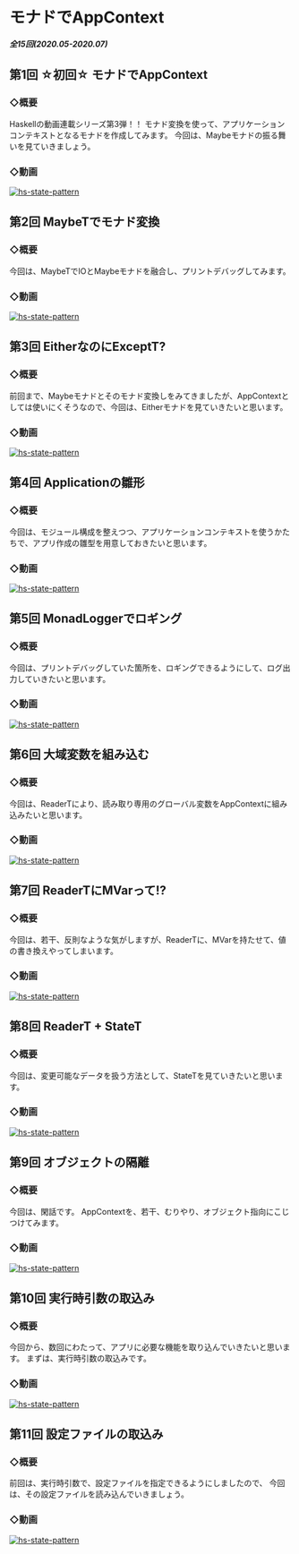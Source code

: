 # モナドでAppContext
___全15回(2020.05-2020.07)___

## 第1回 ☆初回☆ モナドでAppContext
### ◇概要
Haskellの動画連載シリーズ第3弾！！
モナド変換を使って、アプリケーションコンテキストとなるモナドを作成してみます。
今回は、Maybeモナドの振る舞いを見ていきましょう。
### ◇動画
[![hs-state-pattern](http://img.youtube.com/vi/oavuC8fEg1I/0.jpg)](https://youtu.be/oavuC8fEg1I)


## 第2回 MaybeTでモナド変換
### ◇概要
今回は、MaybeTでIOとMaybeモナドを融合し、プリントデバッグしてみます。
### ◇動画
[![hs-state-pattern](http://img.youtube.com/vi/Ataaqr7MCMo/0.jpg)](https://youtu.be/Ataaqr7MCMo)


## 第3回 EitherなのにExceptT?
### ◇概要
前回まで、Maybeモナドとそのモナド変換しをみてきましたが、AppContextとしては使いにくそうなので、今回は、Eitherモナドを見ていきたいと思います。
### ◇動画
[![hs-state-pattern](http://img.youtube.com/vi/GJ-44ZrFWxI/0.jpg)](https://youtu.be/GJ-44ZrFWxI)


## 第4回 Applicationの雛形
### ◇概要
今回は、モジュール構成を整えつつ、アプリケーションコンテキストを使うかたちで、アプリ作成の雛型を用意しておきたいと思います。
### ◇動画
[![hs-state-pattern](http://img.youtube.com/vi/8G25kw1twsw/0.jpg)](https://youtu.be/8G25kw1twsw)



## 第5回 MonadLoggerでロギング
### ◇概要
今回は、プリントデバッグしていた箇所を、ロギングできるようにして、ログ出力していきたいと思います。
### ◇動画
[![hs-state-pattern](http://img.youtube.com/vi/YRaWAX4vf9g/0.jpg)](https://youtu.be/YRaWAX4vf9g)



## 第6回 大域変数を組み込む
### ◇概要
今回は、ReaderTにより、読み取り専用のグローバル変数をAppContextに組み込みたいと思います。
### ◇動画
[![hs-state-pattern](http://img.youtube.com/vi/jsujZhd1YBk/0.jpg)](https://youtu.be/jsujZhd1YBk)


## 第7回 ReaderTにMVarって!?
### ◇概要
今回は、若干、反則なような気がしますが、ReaderTに、MVarを持たせて、値の書き換えやってしまいます。
### ◇動画
[![hs-state-pattern](http://img.youtube.com/vi/nrWthpU9IBc/0.jpg)](https://youtu.be/nrWthpU9IBc)


## 第8回 ReaderT + StateT
### ◇概要
今回は、変更可能なデータを扱う方法として、StateTを見ていきたいと思います。

### ◇動画
[![hs-state-pattern](http://img.youtube.com/vi/NAQB4ne3KZI/0.jpg)](https://youtu.be/NAQB4ne3KZI)


## 第9回 オブジェクトの隔離
### ◇概要
今回は、閑話です。
AppContextを、若干、むりやり、オブジェクト指向にこじつけてみます。
### ◇動画
[![hs-state-pattern](http://img.youtube.com/vi/svdabZ8Q1RM/0.jpg)](https://youtu.be/svdabZ8Q1RM)


## 第10回 実行時引数の取込み
### ◇概要
今回から、数回にわたって、アプリに必要な機能を取り込んでいきたいと思います。
まずは、実行時引数の取込みです。
### ◇動画
[![hs-state-pattern](http://img.youtube.com/vi/OdyXNQhYUV4/0.jpg)](https://youtu.be/OdyXNQhYUV4)


## 第11回 設定ファイルの取込み
### ◇概要
前回は、実行時引数で、設定ファイルを指定できるようにしましたので、
今回は、その設定ファイルを読み込んでいきましょう。
### ◇動画
[![hs-state-pattern](http://img.youtube.com/vi/tq5zjfxdNzI/0.jpg)](https://youtu.be/tq5zjfxdNzI)



